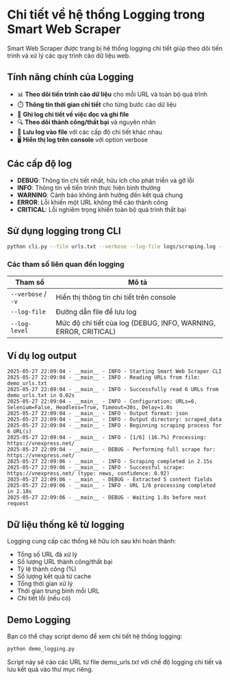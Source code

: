 # Chi tiết về hệ thống Logging trong Smart Web Scraper

Smart Web Scraper được trang bị hệ thống logging chi tiết giúp theo dõi tiến trình và xử lý các quy trình cào dữ liệu web.

## Tính năng chính của Logging

- 📊 **Theo dõi tiến trình cào dữ liệu** cho mỗi URL và toàn bộ quá trình
- ⏱️ **Thông tin thời gian chi tiết** cho từng bước cào dữ liệu
- 📂 **Ghi log chi tiết về việc đọc và ghi file**
- 🔍 **Theo dõi thành công/thất bại** và nguyên nhân
- 📁 **Lưu log vào file** với các cấp độ chi tiết khác nhau
- 🖥️ **Hiển thị log trên console** với option verbose

## Các cấp độ log

- **DEBUG**: Thông tin chi tiết nhất, hữu ích cho phát triển và gỡ lỗi
- **INFO**: Thông tin về tiến trình thực hiện bình thường
- **WARNING**: Cảnh báo không ảnh hưởng đến kết quả chung
- **ERROR**: Lỗi khiến một URL không thể cào thành công
- **CRITICAL**: Lỗi nghiêm trọng khiến toàn bộ quá trình thất bại

## Sử dụng logging trong CLI

```bash
python cli.py --file urls.txt --verbose --log-file logs/scraping.log --log-level DEBUG
```

### Các tham số liên quan đến logging

| Tham số | Mô tả |
|---------|-------|
| `--verbose` / `-v` | Hiển thị thông tin chi tiết trên console |
| `--log-file` | Đường dẫn file để lưu log |
| `--log-level` | Mức độ chi tiết của log (DEBUG, INFO, WARNING, ERROR, CRITICAL) |

## Ví dụ log output

```
2025-05-27 22:09:04 - __main__ - INFO - Starting Smart Web Scraper CLI
2025-05-27 22:09:04 - __main__ - INFO - Reading URLs from file: demo_urls.txt
2025-05-27 22:09:04 - __main__ - INFO - Successfully read 6 URLs from demo_urls.txt in 0.02s
2025-05-27 22:09:04 - __main__ - INFO - Configuration: URLs=6, Selenium=False, Headless=True, Timeout=30s, Delay=1.0s
2025-05-27 22:09:04 - __main__ - INFO - Output format: json
2025-05-27 22:09:04 - __main__ - INFO - Output directory: scraped_data
2025-05-27 22:09:04 - __main__ - INFO - Beginning scraping process for 6 URL(s)
2025-05-27 22:09:04 - __main__ - INFO - [1/6] (16.7%) Processing: https://vnexpress.net/
2025-05-27 22:09:04 - __main__ - DEBUG - Performing full scrape for: https://vnexpress.net/
2025-05-27 22:09:06 - __main__ - INFO - Scraping completed in 2.15s
2025-05-27 22:09:06 - __main__ - INFO - Successful scrape: https://vnexpress.net/ (type: news, confidence: 0.92)
2025-05-27 22:09:06 - __main__ - DEBUG - Extracted 5 content fields
2025-05-27 22:09:06 - __main__ - INFO - URL 1/6 processing completed in 2.18s
2025-05-27 22:09:06 - __main__ - DEBUG - Waiting 1.0s before next request
```

## Dữ liệu thống kê từ logging

Logging cung cấp các thống kê hữu ích sau khi hoàn thành:

- Tổng số URL đã xử lý
- Số lượng URL thành công/thất bại
- Tỷ lệ thành công (%)
- Số lượng kết quả từ cache
- Tổng thời gian xử lý
- Thời gian trung bình mỗi URL
- Chi tiết lỗi (nếu có)

## Demo Logging

Bạn có thể chạy script demo để xem chi tiết hệ thống logging:

```bash
python demo_logging.py
```

Script này sẽ cào các URL từ file demo_urls.txt với chế độ logging chi tiết và lưu kết quả vào thư mục riêng.
